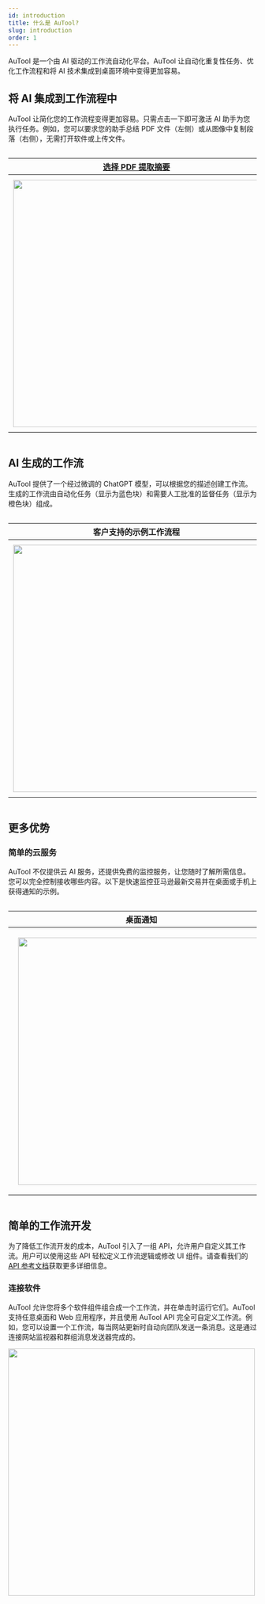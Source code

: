 ```yaml
---
id: introduction
title: 什么是 AuTool?
slug: introduction
order: 1
---
```


AuTool 是一个由 AI 驱动的工作流自动化平台。AuTool 让自动化重复性任务、优化工作流程和将 AI 技术集成到桌面环境中变得更加容易。

## 将 AI 集成到工作流程中

AuTool 让简化您的工作流程变得更加容易。只需点击一下即可激活 AI 助手为您执行任务。例如，您可以要求您的助手总结 PDF 文件（左侧）或从图像中复制段落（右侧），无需打开软件或上传文件。

<div style="overflow-x: auto;">
<table align="center" style="width:900px;">
  <thead>
    <tr>
      <th align="center"><a href="sample/ai-tools">选择 PDF 提取摘要</a></th>
      <th align="center"><a href="sample/ai-tools">一键抠图</a></th>
    </tr>
  </thead>
  <tbody>
    <tr>
      <td style="padding:10px"><img src="https://raw.githubusercontent.com/danalite/awesome-autool-scripts/master/danalite/Mini-Tools/Summarize-PDFs/summary-pdf.gif" style="width:500px;max-width:500px" /></td>
      <td style="padding:10px"><img src="https://raw.githubusercontent.com/danalite/autool/main/docs/demo-screen-mask.gif" style="width:500px;max-width:500px" /></td>
    </tr>
  </tbody>
</table>
</div>

## AI 生成的工作流

AuTool 提供了一个经过微调的 ChatGPT 模型，可以根据您的描述创建工作流。生成的工作流由自动化任务（显示为蓝色块）和需要人工批准的监督任务（显示为橙色块）组成。

<div style="overflow-x: auto;">
<table align="center" style="max-width:900px">
  <thead>
    <tr>
      <th align="center">客户支持的示例工作流程</th>
      <th align="center">需要人工批准的监督任务</th>
    </tr>
  </thead>
  <tbody>
    <tr>
      <td style="padding:10px"><img src="https://cdn-proxy.slickplan.com/imgs/artwork/sample-workflow-diagram.svg" style="width:500px;max-width:500px" /></td>
      <td style="padding:10px"><img src="https://raw.githubusercontent.com/danalite/awesome-autool-scripts/master/danalite/Mini-Tools/Ask-For-Permission/demo.gif" style="width:500px;max-width:500px" /></td>
    </tr>
  </tbody>
</table>
</div>

## 更多优势

### 简单的云服务

AuTool 不仅提供云 AI 服务，还提供免费的监控服务，让您随时了解所需信息。您可以完全控制接收哪些内容。以下是快速监控亚马逊最新交易并在桌面或手机上获得通知的示例。

<div style="overflow-x: auto;">
<table align="center" style="width:900px;">
  <thead>
    <tr>
      <th align="center">桌面通知</th>
      <th align="center">手机通知</th>
    </tr>
  </thead>
  <tbody>
    <tr>
      <td style="padding:20px"><img src="https://raw.githubusercontent.com/danalite/awesome-autool-scripts/master/danalite/Mini-Tools/Amazon-Deals/demo.gif" style="width:500px;max-width:500px" /></td>
      <td style="padding-left:100px;padding-right:100px"><img src="https://camo.githubusercontent.com/10703b6abfa85c320f3371710ffdd7f72ef6399c2856ac463827b101a5c0e8ea/68747470733a2f2f6170702e6f6e657369676e616c2e636f6d2f696d616765732f696f735f31305f6e6f74696669636174696f6e5f696d6167652e676966" style="width:300px;max-width:500px" /></td>
    </tr>
  </tbody>
</table>
</div>

## 简单的工作流开发

为了降低工作流开发的成本，AuTool 引入了一组 API，允许用户自定义其工作流。用户可以使用这些 API 轻松定义工作流逻辑或修改 UI 组件。请查看我们的[API 参考文档](api-reference/control)获取更多详细信息。

### 连接软件

AuTool 允许您将多个软件组件组合成一个工作流，并在单击时运行它们。AuTool 支持任意桌面和 Web 应用程序，并且使用 AuTool API 完全可自定义工作流。例如，您可以设置一个工作流，每当网站更新时自动向团队发送一条消息。这是通过连接网站监视器和群组消息发送器完成的。

<img src="https://healthwhale.io/content/images/2021/11/f059ad939b205836d2957612ba405177.png" style="width:500px;max-width:500px" />
